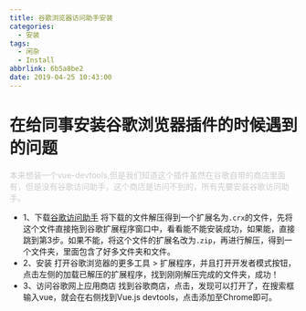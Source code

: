 ```yaml
---
title: 谷歌浏览器访问助手安装
categories:
  - 安装
tags:
  - 闲杂
  - Install
abbrlink: 6b5a8be2
date: 2019-04-25 10:43:00
---
```

# 在给同事安装谷歌浏览器插件的时候遇到的问题
<!-- more -->
<font color="#cccccc">本来想装一个vue-devtools,但是我们知道这个插件虽然在谷歌自带的商店里面有，但是没有谷歌访问助手，这个商店是访问不到的，所有先要安装谷歌访问助手。</font>
+ 1、下载[谷歌访问助手](https://dlc2.pconline.com.cn/filedown_519594_12218443/PRxl0hdm/chrome.zip)
  将下载的文件解压得到一个扩展名为`.crx`的文件，先将这个文件直接拖到谷歌扩展程序窗口中，看看能不能安装成功，如果能，直接跳到第3步。如果不能，将这个文件的扩展名改为`.zip`，再进行解压，得到一个文件夹，里面包含了好多文件夹和文件。
+ 2、安装
  打开谷歌浏览器的更多工具 > 扩展程序，并且打开开发者模式按钮，点击左侧的加载已解压的扩展程序，找到刚刚解压完成的文件夹，成功！
+ 3、访问谷歌网上应用商店
  找到谷歌商店，点击，发现可以打开了，在搜索框输入vue，就会在右侧找到Vue.js devtools，点击添加至Chrome即可。

